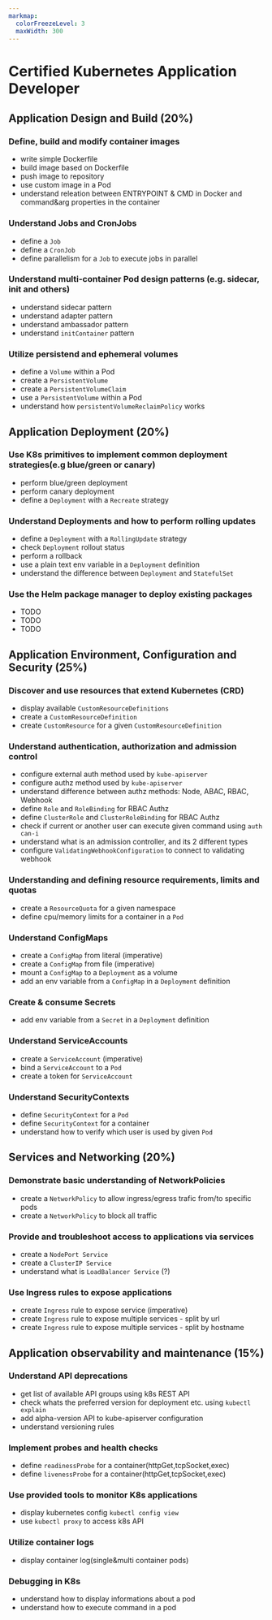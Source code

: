 ```yaml
---
markmap:
  colorFreezeLevel: 3
  maxWidth: 300
---
```


# Certified Kubernetes Application Developer


## Application Design and Build (20%)
### Define, build and modify container images
- write simple Dockerfile
- build image based on Dockerfile
- push image to repository
- use custom image in a Pod
- understand releation between ENTRYPOINT & CMD in Docker and command&arg properties in the container
### Understand Jobs and CronJobs
- define a `Job`
- define a `CronJob`
- define parallelism for a `Job` to execute jobs in parallel
### Understand multi-container Pod design patterns (e.g. sidecar, init and others)
- understand sidecar pattern
- understand adapter pattern
- understand ambassador pattern
- understand `initContainer` pattern
### Utilize persistend and ephemeral volumes
- define a `Volume` within a Pod
- create a `PersistentVolume`
- create a `PersistentVolumeClaim`
- use a `PersistentVolume` within a Pod
- understand how `persistentVolumeReclaimPolicy` works


## Application Deployment (20%)
### Use K8s primitives to implement common deployment strategies(e.g blue/green or canary)
- perform blue/green deployment
- perform canary deployment
- define a `Deployment` with a `Recreate` strategy
### Understand Deployments and how to perform rolling updates
- define a `Deployment` with a `RollingUpdate` strategy
- check `Deployment` rollout status
- perform a rollback
- use a plain text env variable in a `Deployment` definition
- understand the difference between `Deployment` and `StatefulSet`
### Use the Helm package manager to deploy existing packages
- TODO
- TODO
- TODO


## Application Environment, Configuration and Security (25%)
### Discover and use resources that extend Kubernetes (CRD)
- display available `CustomResourceDefinitions`
- create a `CustomResourceDefinition`
- create `CustomResource` for a given `CustomResourceDefinition`
### Understand authentication, authorization and admission control
- configure external auth method used by `kube-apiserver`
- configure authz method used by `kube-apiserver`
- understand difference between authz methods: Node, ABAC, RBAC, Webhook
- define `Role` and `RoleBinding` for RBAC Authz
- define `ClusterRole` and `ClusterRoleBinding` for RBAC Authz
- check if current or another user can execute given command using `auth can-i`
- understand what is an admission controller, and its 2 different types
- configure `ValidatingWebhookConfiguration` to connect to validating webhook
### Understanding and defining resource requirements, limits and quotas
- create a `ResourceQuota` for a given namespace
- define cpu/memory limits for a container in a `Pod`
### Understand ConfigMaps
- create a `ConfigMap` from literal (imperative)
- create a `ConfigMap` from file (imperative)
- mount a `ConfigMap` to a `Deployment` as a volume
- add an env variable from a `ConfigMap` in a `Deployment` definition
### Create & consume Secrets
- add env variable from a `Secret` in a `Deployment` definition
### Understand ServiceAccounts
- create a `ServiceAccount` (imperative)
- bind a `ServiceAccount` to a `Pod`
- create a token for `ServiceAccount`
### Understand SecurityContexts
- define `SecurityContext` for a `Pod`
- define `SecurityContext` for a container
- understand how to verify which user is used by given `Pod`


## Services and Networking (20%)
### Demonstrate basic understanding of NetworkPolicies
- create a `NetworkPolicy` to allow ingress/egress trafic from/to specific pods
- create a `NetworkPolicy` to block all traffic
### Provide and troubleshoot access to applications via services
- create a `NodePort Service`
- create a `ClusterIP Service`
- understand what is `LoadBalancer Service` (?)
### Use Ingress rules to expose applications
- create `Ingress` rule to expose service (imperative)
- create `Ingress` rule to expose multiple services - split by url
- create `Ingress` rule to expose multiple services - split by hostname


## Application observability and maintenance (15%)
### Understand API deprecations
- get list of available API groups using k8s REST API
- check whats the preferred version for deployment etc. using `kubectl explain`
- add alpha-version API to kube-apiserver configuration
- understand versioning rules
### Implement probes and health checks
- define `readinessProbe` for a container(httpGet,tcpSocket,exec)
- define `livenessProbe` for a container(httpGet,tcpSocket,exec)
### Use provided tools to monitor K8s applications
- display kubernetes config `kubectl config view`
- use `kubectl proxy` to access k8s API
### Utilize container logs
- display container log(single&multi container pods)
### Debugging in K8s
- understand how to display informations about a pod
- understand how to execute command in a pod
